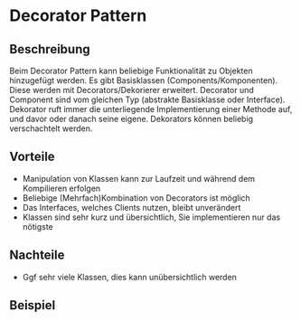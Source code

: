 # Decorator Pattern

## Beschreibung

Beim Decorator Pattern kann beliebige Funktionalität zu Objekten hinzugefügt
werden. Es gibt Basisklassen (Components/Komponenten). Diese werden mit
Decorators/Dekorierer erweitert. Decorator und Component sind vom gleichen Typ
(abstrakte Basisklasse oder Interface). Dekorator ruft immer die unterliegende
Implementierung einer Methode auf, und davor oder danach seine eigene.
Dekorators können beliebig verschachtelt werden.

## Vorteile

* Manipulation von Klassen kann zur Laufzeit und während dem Kompilieren
erfolgen
* Beliebige (Mehrfach)Kombination von Decorators ist möglich
* Das Interfaces, welches Clients nutzen, bleibt unverändert
* Klassen sind sehr kurz und übersichtlich, Sie implementieren nur das nötigste

## Nachteile

* Ggf sehr viele Klassen, dies kann unübersichtlich werden

## Beispiel
